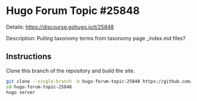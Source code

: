 # Hugo Forum Topic #25848

Details: <https://discourse.gohugo.io/t/25848>

Description: Pulling taxonomy terms from taxonomy page _index.md files?

## Instructions

Clone this branch of the repository and build the site.

```bash
git clone --single-branch -b hugo-forum-topic-25848 https://github.com/jmooring/hugo-testing hugo-forum-topic-25848
cd hugo-forum-topic-25848
hugo server
```
